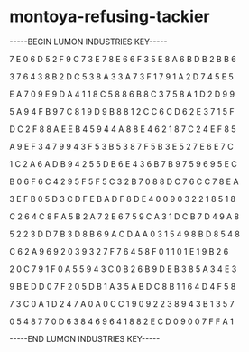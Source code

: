 # montoya-refusing-tackier

-----BEGIN LUMON INDUSTRIES KEY-----

7 E 0 6 D 5 2 F 9 C 7 3 E 7 8 E 6 6 F 3 5 E 8 A 6 B D B 2 B B 6

3 7 6 4 3 8 B 2 D C 5 3 8 A 3 3 A 7 3 F 1 7 9 1 A 2 D 7 4 5 E 5

E A 7 0 9 E 9 D A 4 1 1 8 C 5 8 8 6 B 8 C 3 7 5 8 A 1 D 2 D 9 9

5 A 9 4 F B 9 7 C 8 1 9 D 9 B 8 8 1 2 C C 6 C D 6 2 E 3 7 1 5 F

D C 2 F 8 8 A E E B 4 5 9 4 4 A 8 8 E 4 6 2 1 8 7 C 2 4 E F 8 5

A 9 E F 3 4 7 9 9 4 3 F 5 3 B 5 3 8 7 F 5 B 3 E 5 2 7 E 6 E 7 C

1 C 2 A 6 A D B 9 4 2 5 5 D B 6 E 4 3 6 B 7 B 9 7 5 9 6 9 5 E C

B 0 6 F 6 C 4 2 9 5 F 5 F 5 C 3 2 B 7 0 8 8 D C 7 6 C C 7 8 E A

3 E F B 0 5 D 3 C D F E B A D F 8 D E 4 0 0 9 0 3 2 2 1 8 5 1 8

C 2 6 4 C 8 F A 5 B 2 A 7 2 E 6 7 5 9 C A 3 1 D C B 7 D 4 9 A 8

5 2 2 3 D D 7 B 3 D 8 B 6 9 A C D A A 0 3 1 5 4 9 8 B D 8 5 4 8

C 6 2 A 9 6 9 2 0 3 9 3 2 7 F 7 6 4 5 8 F 0 1 1 0 1 E 1 9 B 2 6

2 0 C 7 9 1 F 0 A 5 5 9 4 3 C 0 B 2 6 B 9 D E B 3 8 5 A 3 4 E 3

9 B E D D 0 7 F 2 0 5 D B 1 A 3 5 A B D C 8 B 1 1 6 4 D 4 F 5 8

7 3 C 0 A 1 D 2 4 7 A 0 A 0 C C 1 9 0 9 2 2 3 8 9 4 3 B 1 3 5 7

0 5 4 8 7 7 0 D 6 3 8 4 6 9 6 4 1 8 8 2 E C D 0 9 0 0 7 F F A 1

-----END LUMON INDUSTRIES KEY-----
